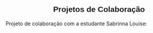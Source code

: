  
<div style="text-align: center;">
  <h2 style="font-family: sans-serif;">Projetos de Colaboração</h2>
</div>


<p>Projeto de colaboração com a estudante Sabrinna Louise:</p>
